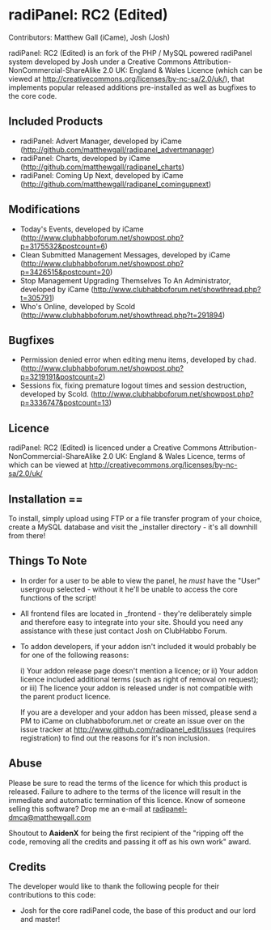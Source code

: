 # radiPanel: RC2 (Edited)
Contributors: Matthew Gall (iCame), Josh (Josh)

radiPanel: RC2 (Edited) is an fork of the PHP / MySQL powered radiPanel system developed by Josh under a Creative Commons Attribution-NonCommercial-ShareAlike 2.0 UK: England & Wales Licence (which can be viewed at http://creativecommons.org/licenses/by-nc-sa/2.0/uk/), that implements popular released additions pre-installed as well as bugfixes to the core code. 

## Included Products
- radiPanel: Advert Manager, developed by iCame (http://github.com/matthewgall/radipanel_advertmanager)
- radiPanel: Charts, developed by iCame (http://github.com/matthewgall/radipanel_charts)
- radiPanel: Coming Up Next, developed by iCame (http://github.com/matthewgall/radipanel_comingupnext)

## Modifications
- Today's Events, developed by iCame (http://www.clubhabboforum.net/showpost.php?p=3175532&postcount=6)
- Clean Submitted Management Messages, developed by iCame (http://www.clubhabboforum.net/showpost.php?p=3426515&postcount=20)
- Stop Management Upgrading Themselves To An Administrator, developed by iCame (http://www.clubhabboforum.net/showthread.php?t=305791)
- Who's Online, developed by Scold (http://www.clubhabboforum.net/showthread.php?t=291894)

## Bugfixes
- Permission denied error when editing menu items, developed by chad. (http://www.clubhabboforum.net/showpost.php?p=3219191&postcount=2)
- Sessions fix, fixing premature logout times and session destruction, developed by Scold. (http://www.clubhabboforum.net/showpost.php?p=3336747&postcount=13)

## Licence
radiPanel: RC2 (Edited) is licenced under a Creative Commons Attribution-NonCommercial-ShareAlike 2.0 UK: England & Wales Licence, terms of which can be viewed at http://creativecommons.org/licenses/by-nc-sa/2.0/uk/

## Installation ==
To install, simply upload using FTP or a file transfer program of your choice, create a MySQL database and visit the _installer directory - it's all downhill from there!

## Things To Note
- In order for a user to be able to view the panel, he *must* have the "User"
  usergroup selected - without it he'll be unable to access the core functions
  of the script!

- All frontend files are located in _frontend - they're deliberately simple
  and therefore easy to integrate into your site. Should you need any assistance
  with these just contact Josh on ClubHabbo Forum.

- To addon developers, if your addon isn't included it would probably be for one of the following reasons:
	
	i) Your addon release page doesn't mention a licence; or
	ii) Your addon licence included additional terms (such as right of removal on request); or
	iii) The licence your addon is released under is not compatible with the parent product licence.

  If you are a developer and your addon has been missed, please send a PM to iCame on clubhabboforum.net or create an
  issue over on the issue tracker at http://www.github.com/radipanel_edit/issues (requires registration) to find
  out the reasons for it's non inclusion.

## Abuse
Please be sure to read the terms of the licence for which this product is released. Failure to adhere to the terms of the licence will result in the immediate and automatic termination of this licence. Know of someone selling this software? Drop me an e-mail at radipanel-dmca@matthewgall.com

Shoutout to **AaidenX** for being the first recipient of the "ripping off the code, removing all the credits and passing it off as his own work" award.

## Credits
The developer would like to thank the following people for their contributions to this code:
- Josh for the core radiPanel code, the base of this product and our lord and master!
